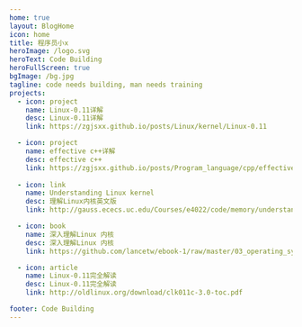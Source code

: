 ```yaml
---
home: true
layout: BlogHome
icon: home
title: 程序员小x
heroImage: /logo.svg
heroText: Code Building
heroFullScreen: true
bgImage: /bg.jpg
tagline: code needs building, man needs training
projects:
  - icon: project
    name: Linux-0.11详解
    desc: Linux-0.11详解
    link: https://zgjsxx.github.io/posts/Linux/kernel/Linux-0.11

  - icon: project
    name: effective c++详解
    desc: effective c++
    link: https://zgjsxx.github.io/posts/Program_language/cpp/effective-cpp
  
  - icon: link
    name: Understanding Linux kernel
    desc: 理解Linux内核英文版
    link: http://gauss.ececs.uc.edu/Courses/e4022/code/memory/understanding.pdf

  - icon: book
    name: 深入理解Linux 内核
    desc: 深入理解Linux 内核
    link: https://github.com/lancetw/ebook-1/raw/master/03_operating_system/%E6%B7%B1%E5%85%A5%E7%90%86%E8%A7%A3linux%E5%86%85%E6%A0%B8%EF%BC%88%E4%B8%AD%E6%96%87%E7%AC%AC%E4%B8%89%E7%89%88%EF%BC%89.pdf

  - icon: article
    name: Linux-0.11完全解读
    desc: Linux-0.11完全解读
    link: http://oldlinux.org/download/clk011c-3.0-toc.pdf

footer: Code Building
---
```


